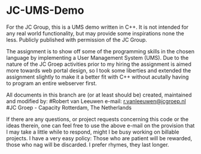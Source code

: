 JC-UMS-Demo
===========

For the JC Group, this is a UMS demo written in C++. It is not intended for any real world functionality, but may provide some inspirations none the less. 
Publicly published with permission of the JC Group.

The assignment is to show off some of the programming skills in the chosen language by implementing a User Management System (UMS).
Due to the nature of the JC Groep activities prior to my hiring the assignment is aimed more towards web portal design, so I took some liberties and extended the assignment slightly to make it a better fit with C++ without acutally having to program an entire webserver first.

All documents in this branch are (or at least should be) created, maintained and modified by:
#Robert van Leeuwen
e-mail: r.vanleeuwen@jcgroep.nl
#JC Groep - Capacity 
Rotterdam, The Netherlands

If there are any questions, or project requests concerning this code or the ideas therein, one can feel free to use the above e-mail on the provision that I may take a little while to respond, might I be busy working on billable projects. I have a very easy policy: Those who are patient will be rewarded, those who nag will be discarded. I prefer rhymes, they last longer.

